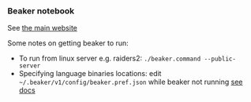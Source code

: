 ### Beaker notebook

See [the main website](http://beakernotebook.com/)

Some notes on getting beaker to run:
* To run from linux server e.g. raiders2: `./beaker.command --public-server`
* Specifying language binaries locations: edit `~/.beaker/v1/config/beaker.pref.json` while beaker not running [see docs](https://github.com/twosigma/beaker-notebook/wiki/Language-Preferences)
